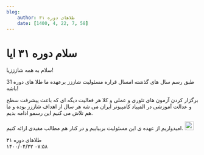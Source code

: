 ```yaml
---
blog:
    author: طلاهای دوره ۳۱
    date: [1400, 4, 22, 7, 58]
---
```

# سلام دوره ۳۱ ایا

<div class="cnt">
<p>سلام به همه شازززیا!</p>

<p>طبق رسم سال های گذشته امسال قراره مسئولیت شاززز برعهده ما طلا های دوره 31 باشه!</p>

<p>برگزار کردن آزمون های تئوری و عملی و کلا هر فعالیت دیگه ای که باعث پیشرفت سطح و عدالت آموزشی در المپیاد کامپیوتر ایران می شه هر سال از اهداف شاززز بوده و ما هم تلاش می کنیم این رسمو ادامه بدیم.</p>

<p>امیدواریم از عهده ی این مسئولیت بربیاییم و در کنار هم مطالب مفیدی ارائه کنیم. <img alt="laugh" height="23" src="https://blog.ir/media/script/ckeditor/4.12.1/plugins/smiley/images/teeth_smile.png" title="laugh" width="23"/></p>
</div>

<div class="blog-info">
    <div class="blog-author">طلاهای دوره ۳۱</div>
    <div class="blog-date">۱۴۰۰/۰۴/۲۲ ۰۷:۵۸</div>
</div>

